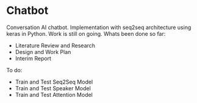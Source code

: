 # Chatbot
Conversation AI chatbot. Implementation with seq2seq architecture using keras in Python. Work is still on going.
Whats been done so far:
* Literature Review and Research
* Design and Work Plan
* Interim Report

To do:
* Train and Test Seq2Seq Model 
* Train and Test Speaker Model
* Train and Test Attention Model